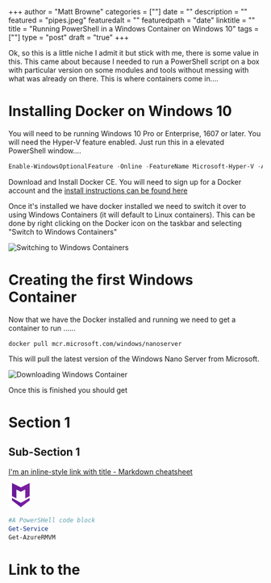 +++
author = "Matt Browne"
categories = [""]
date = ""
description = ""
featured = "pipes.jpeg"
featuredalt = ""
featuredpath = "date"
linktitle = ""
title = "Running PowerShell in a Windows Container on Windows 10"
tags = [""]
type = "post"
draft = "true"
+++

Ok, so this is a little niche I admit it but stick with me, there is some value in this.  This came about because I needed to run a PowerShell script on a box with particular version on some modules and tools without messing with what was already on there.  This is where containers come in....

# Installing Docker on Windows 10

You will need to be running Windows 10 Pro or Enterprise, 1607 or later.
You will need the Hyper-V feature enabled.  Just run this in a elevated PowerShell window....

```PowerShell
Enable-WindowsOptionalFeature -Online -FeatureName Microsoft-Hyper-V -All
```

Download and Install Docker CE.  You will need to sign up for a Docker account and the [install instructions can be found here](https://docs.docker.com/docker-for-windows/install/#install-docker-desktop-for-windows-desktop-app "Install Docker Desktop for Windows desktop app")

Once it's installed we have docker installed we need to switch it over to using Windows Containers (it will default to Linux containers).  This can be done by right clicking on the Docker icon on the taskbar and selecting "Switch to Windows Containers"

![Switching to Windows Containers](/img/2019/03/windowsContainers01.jpg "Swiching to Windows Containers")

# Creating the first Windows Container

Now that we have the Docker installed and running we need to get a container to run ......

```
docker pull mcr.microsoft.com/windows/nanoserver
```
This will pull the latest version of the Windows Nano Server from Microsoft.

![Downloading Windows Container](/img/2019/03/windowsContainers02.jpg "Downloading Windows Container")

Once this is finished you should get



# Section 1
## Sub-Section 1

[I'm an inline-style link with title - Markdown cheatsheet](https://github.com/adam-p/markdown-here/wiki/Markdown-Cheatsheet "Google's Homepage")

![alt text](https://github.com/adam-p/markdown-here/raw/master/src/common/images/icon48.png "Image")


```PowerShell
#A PowerSHell code block
Get-Service
Get-AzureRMVM
```

# Link to the 